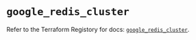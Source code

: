 # `google_redis_cluster`

Refer to the Terraform Registory for docs: [`google_redis_cluster`](https://registry.terraform.io/providers/hashicorp/google-beta/4.81.0/docs/resources/google_redis_cluster).
